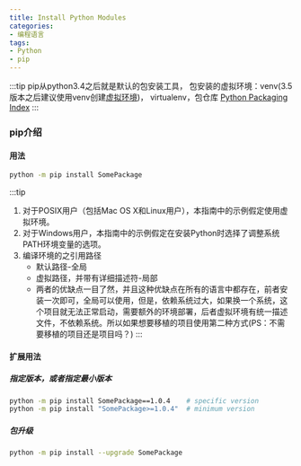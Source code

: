 ```yaml
---
title: Install Python Modules
categories:
- 编程语言
tags:
- Python
- pip
---
```


:::tip
 pip从python3.4之后就是默认的包安装工具， 包安装的虚拟环境：venv(3.5版本之后建议使用venv创建[虚拟环境](https://packaging.python.org/tutorials/installing-packages/#creating-virtual-environments))， virtualenv，包仓库 [Python Packaging Index](https://pypi.org/)
:::

<!--more-->

### pip介绍

#### 用法

```sh
python -m pip install SomePackage
```

:::tip

1. 对于POSIX用户（包括Mac OS X和Linux用户），本指南中的示例假定使用虚拟环境。
2. 对于Windows用户，本指南中的示例假定在安装Python时选择了调整系统PATH环境变量的选项。
3. 编译环境的之引用路径
    + 默认路径-全局
    + 虚拟路径，并带有详细描述符-局部
    + 两者的优缺点一目了然，并且这种优缺点在所有的语言中都存在，前者安装一次即可，全局可以使用，但是，依赖系统过大，如果换一个系统，这个项目就无法正常启动，需要额外的环境部署，后者虚拟环境有统一描述文件，不依赖系统。所以如果想要移植的项目使用第二种方式(PS：不需要移植的项目还是项目吗？)
:::

#### 扩展用法

##### 指定版本，或者指定最小版本

```sh
python -m pip install SomePackage==1.0.4    # specific version
python -m pip install "SomePackage>=1.0.4"  # minimum version
```

##### 包升级

```sh
python -m pip install --upgrade SomePackage
```
